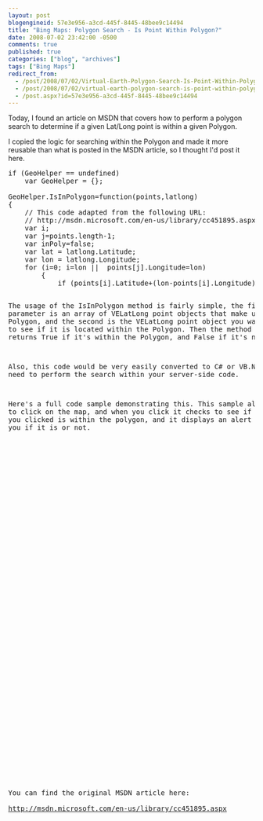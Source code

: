 ```yaml
---
layout: post
blogengineid: 57e3e956-a3cd-445f-8445-48bee9c14494
title: "Bing Maps: Polygon Search - Is Point Within Polygon?"
date: 2008-07-02 23:42:00 -0500
comments: true
published: true
categories: ["blog", "archives"]
tags: ["Bing Maps"]
redirect_from: 
  - /post/2008/07/02/Virtual-Earth-Polygon-Search-Is-Point-Within-Polygon
  - /post/2008/07/02/virtual-earth-polygon-search-is-point-within-polygon
  - /post.aspx?id=57e3e956-a3cd-445f-8445-48bee9c14494
---
```

<!-- more -->

Today, I found an article on MSDN that covers how to perform a polygon search to determine if a given Lat/Long point is within a given Polygon.

I copied the logic for searching within the Polygon and made it more reusable than what is posted in the MSDN article, so I thought I'd post it here.
<pre class="brush: js; first-line: 1; tab-size: 4; toolbar: false; ">if (GeoHelper == undefined)
    var GeoHelper = {};

GeoHelper.IsInPolygon=function(points,latlong)
{
    // This code adapted from the following URL:
    // http://msdn.microsoft.com/en-us/library/cc451895.aspx
    var i;
    var j=points.length-1;
    var inPoly=false;
    var lat = latlong.Latitude;
    var lon = latlong.Longitude;
    for (i=0; i<points.length; i++) 
    {
        if (points[i].Longitude<lon &amp;&amp; points[j].Longitude>=lon ||  points[j].Longitude<lon &amp;&amp; points[i].Longitude>=lon) 
        {
            if (points[i].Latitude+(lon-points[i].Longitude)/(points[j].Longitude-points[i].Longitude)*(points[j].Latitude-points[i].Latitude)<lat) 
            {
                inPoly=!inPoly; 
            }
        }
        j=i; 
    }
    return inPoly; 
};</pre>

The usage of the IsInPolygon method is fairly simple, the first parameter is an array of VELatLong point objects that make up the Polygon, and the second is the VELatLong point object you want to test to see if it is located within the Polygon. Then the method simply returns True if it's within the Polygon, and False if it's not.

Also, this code would be very easily converted to C# or VB.NET if you need to perform the search within your server-side code.

Here's a full code sample demonstrating this. This sample allows you to click on the map, and when you click it checks to see if the point you clicked is within the polygon, and it displays an alert box telling you if it is or not.
<pre class="brush: xml; first-line: 1; tab-size: 4; toolbar: false; "><!DOCTYPE html PUBLIC "-//W3C//DTD XHTML 1.0 Transitional//EN" "http://www.w3.org/TR/xhtml1/DTD/xhtml1-transitional.dtd">
<html>
<head>
<title></title>
<meta http-equiv="Content-Type" content="text/html; charset=utf-8">
<script type="text/javascript" src="http://dev.virtualearth.net/mapcontrol/mapcontrol.ashx?v=6.1"></script>
<script type="text/javascript">
    var map = null;
    var polygon = null;

    function GetMap()
    {
        map = new VEMap('myMap');
        map.LoadMap();

        //Plot Polygon
        var points = new Array(new VELatLong(43.64486433588385, -79.3791389465332),
            new VELatLong(43.64508171979899, -79.3930435180664),
            new VELatLong(43.63682057801007, -79.38437461853027),
            new VELatLong(43.63946054004705, -79.36819553375244),
            new VELatLong(43.652720712083266, -79.37201499938965),
            new VELatLong(43.65793702655821, -79.39111232757568),
            new VELatLong(43.64927396999741, -79.37222957611084),
            new VELatLong(43.64486433588385, -79.3791389465332));

        polygon = new VEShape(VEShapeType.Polygon, points);
        polygon.HideIcon();
        map.AddShape(polygon);
        map.SetMapView(points);

        //Add onclick handler
        map.AttachEvent("onclick", map_click);
    }

    function map_click(eventArgs)
    {
        var latlong = map.PixelToLatLong(new VEPixel(eventArgs.mapX, eventArgs.mapY));
        alert("Is Point Within Polyline:\n" + GeoHelper.IsInPolygon(polygon.GetPoints(), latlong));
    }


    if (GeoHelper == undefined)
        var GeoHelper = {};

    GeoHelper.IsInPolygon=function(points,latlong)
    {
        // This code adapted from the following URL:
        // http://msdn.microsoft.com/en-us/library/cc451895.aspx

        var i;
        var j=points.length-1;
        var inPoly=false;
        var lat = latlong.Latitude;
        var lon = latlong.Longitude;

        for (i=0; i<points.length; i++) 
        {
            if (points[i].Longitude<lon &amp;&amp; points[j].Longitude>=lon ||  points[j].Longitude<lon &amp;&amp; points[i].Longitude>=lon) 
            {
                if (points[i].Latitude+(lon-points[i].Longitude)/(points[j].Longitude-points[i].Longitude)*(points[j].Latitude-points[i].Latitude)<lat) 
                {
                    inPoly=!inPoly; 
                }
            }
            j=i; 
        }

        return inPoly; 
    };
</script>
</head>
<body onload="GetMap();">
  <div id='myMap' style="position: relative; width: 600px; height: 400px;"></div>
</body>
</html></pre>

You can find the original MSDN article here: <br /><a href="http://msdn.microsoft.com/en-us/library/cc451895.aspx">http://msdn.microsoft.com/en-us/library/cc451895.aspx</a>
